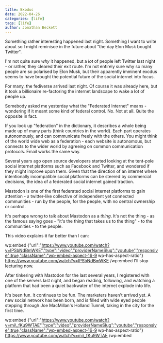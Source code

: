 ```yaml
---
title: Exodus
date: 2022-04-26
categories: [life]
tags: [life]
author: Jonathan Beckett
---
```


Something rather interesting happened last night. Something I want to write about so I might reminisce in the future about "the day Elon Musk bought Twitter".

I'm not quite sure *why* it happened, but a *lot* of people left Twitter last night - or rather, they cleared their exit route. I'm not entirely sure why so many people are so polarised by Elon Musk, but their apparently imminent exodus seems to have brought the potential future of the social internet into focus.

For many, the fediverse arrived last night. Of course it was already here, but it took a billionaire re-factoring the internet landscape to wake a lot of people up.

Somebody asked me yesterday what the "Federated Internet" means - wondering if it meant some kind of federal control. No. Not at all. Quite the opposite in fact.

If you look up "federation" in the dictionary, it describes a whole being made up of many parts (think countries in the world). Each part operates autonomously, and can communicate freely with the others. You might think of the world wide web as a federation - each website is autonomous, but connects to the wider world by agreeing on common communication protocols. Email works the same way.

Several years ago open source developers started looking at the tent-pole social internet platforms such as Facebook and Twitter, and wondered if they might improve upon them. Given that the direction of an internet where intentionally incompatible social platforms can be steered by commercial decisions, the idea of a federated social internet gained traction.

Mastodon is one of the first federated social internet platforms to gain attention - a twitter-like collective of independent yet connected communities - run by the people, for the people, with no central ownership or control.

It's perhaps wrong to talk about Mastodon as a *thing*. It's not the thing - as the famous saying goes - "it's the thing that takes us to the thing" - to the communities - to the people.

This video explains it far better than I can:

wp:embed {"url":"https://www.youtube.com/watch?v=IPSbNdBmWKE","type":"video","providerNameSlug":"youtube","responsive":true,"className":"wp-embed-aspect-16-9 wp-has-aspect-ratio"}   https://www.youtube.com/watch?v=IPSbNdBmWKE   /wp:embed  I'll stop lecturing now.

After tinkering with Mastodon for the last several years, I registered with one of the servers last night, and began reading, following, and watching a platform that had been a quiet backwater of the internet explode into life.

It's been fun. It continues to be fun. The marketers haven't arrived yet. A new social network has been born, and is filled with wide eyed people stepping through Joe MacMillan's Holland Tunnel, taking in the city for the first time.

wp:embed {"url":"https://www.youtube.com/watch?v=mi\_fKu9WTAE","type":"video","providerNameSlug":"youtube","responsive":true,"className":"wp-embed-aspect-16-9 wp-has-aspect-ratio"}   https://www.youtube.com/watch?v=mi\_fKu9WTAE   /wp:embed 